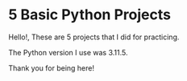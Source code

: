 # 5 Basic Python Projects

Hello!, These are 5 projects that I did for practicing.

The Python version I use was 3.11.5.

Thank you for being here!
